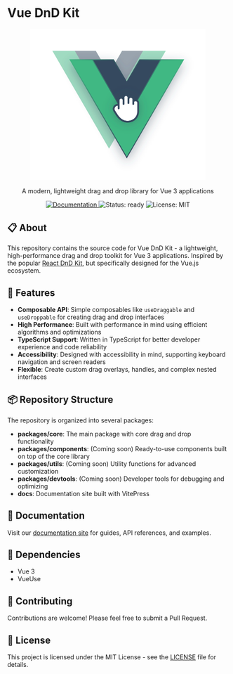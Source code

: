# Vue DnD Kit

<p align="center">
  <img src="https://raw.githubusercontent.com/ZiZIGY/vue-dnd-kit/refs/heads/master/public/logo.svg" width="400" alt="Vue DnD Kit Logo">
</p>

<p align="center">
  A modern, lightweight drag and drop library for Vue 3 applications
</p>

<p align="center">
  <a href="https://zizigy.github.io/vue-dnd-kit/">
    <img src="https://img.shields.io/badge/Documentation-Visit-blue?style=flat-square" alt="Documentation">
  </a>
  <img src="https://img.shields.io/badge/Status-ready-green.svg" alt="Status: ready">
  <img src="https://img.shields.io/badge/License-MIT-green.svg" alt="License: MIT">
</p>

## 📋 About

This repository contains the source code for Vue DnD Kit - a lightweight, high-performance drag and drop toolkit for Vue 3 applications. Inspired by the popular [React DnD Kit](https://dndkit.com/), but specifically designed for the Vue.js ecosystem.

## 🚀 Features

- **Composable API**: Simple composables like `useDraggable` and `useDroppable` for creating drag and drop interfaces
- **High Performance**: Built with performance in mind using efficient algorithms and optimizations
- **TypeScript Support**: Written in TypeScript for better developer experience and code reliability
- **Accessibility**: Designed with accessibility in mind, supporting keyboard navigation and screen readers
- **Flexible**: Create custom drag overlays, handles, and complex nested interfaces

## 📦 Repository Structure

The repository is organized into several packages:

- **packages/core**: The main package with core drag and drop functionality
- **packages/components**: (Coming soon) Ready-to-use components built on top of the core library
- **packages/utils**: (Coming soon) Utility functions for advanced customization
- **packages/devtools**: (Coming soon) Developer tools for debugging and optimizing
- **docs**: Documentation site built with VitePress

## 📖 Documentation

Visit our [documentation site](https://zizigy.github.io/vue-dnd-kit/) for guides, API references, and examples.

## 🔧 Dependencies

- Vue 3
- VueUse

## 🤝 Contributing

Contributions are welcome! Please feel free to submit a Pull Request.

## 📄 License

This project is licensed under the MIT License - see the [LICENSE](LICENSE) file for details.
